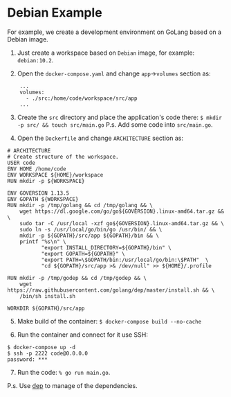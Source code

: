# Debian Example

For example, we create a development environment on GoLang based on a Debian image.

1. Just create a workspace based on `Debian` image, for example: `debian:10.2`. 

2. Open the `docker-compose.yaml` and change `app`->`volumes` section as:
```
    ...
    volumes:
      - ./src:/home/code/workspace/src/app
    ...
```

3. Create the `src` directory and place the application's code there: 
`$ mkdir -p src/ && touch src/main.go`
P.s. Add some code into `src/main.go`.

4. Open the `Dockerfile` and change `ARCHITECTURE` section as:
```
# ARCHITECTURE
# Create structure of the workspace.
USER code
ENV HOME /home/code
ENV WORKSPACE ${HOME}/workspace
RUN mkdir -p ${WORKSPACE}

ENV GOVERSION 1.13.5
ENV GOPATH ${WORKSPACE}
RUN mkdir -p /tmp/golang && cd /tmp/golang && \
    wget https://dl.google.com/go/go${GOVERSION}.linux-amd64.tar.gz && \
    sudo tar -C /usr/local -xzf go${GOVERSION}.linux-amd64.tar.gz && \
    sudo ln -s /usr/local/go/bin/go /usr/bin/ && \
    mkdir -p ${GOPATH}/src/app ${GOPATH}/bin && \
    printf "%s\n" \
           "export INSTALL_DIRECTORY=${GOPATH}/bin" \
           "export GOPATH=${GOPATH}" \
           "export PATH=\$GOPATH/bin:/usr/local/go/bin:\$PATH"  \
           "cd ${GOPATH}/src/app >& /dev/null" >> ${HOME}/.profile

RUN mkdir -p /tmp/godep && cd /tmp/godep && \
    wget https://raw.githubusercontent.com/golang/dep/master/install.sh && \
    /bin/sh install.sh

WORKDIR ${GOPATH}/src/app
```

5. Make build of the container:
`$ docker-compose build --no-cache`

6. Run the container and connect for it use SSH:
```
$ docker-compose up -d
$ ssh -p 2222 code@0.0.0.0
password: ***
```

7. Run the code: `% go run main.go`.

P.s. Use [dep](https://github.com/golang/dep) to manage of the dependencies.
